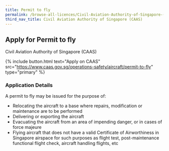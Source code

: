 ```yaml
---
title: Permit to fly
permalink: /browse-all-licences/Civil-Aviation-Authority-of-Singapore-(CAAS)/Permit-to-fly
third_nav_title: Civil Aviation Authority of Singapore (CAAS)
---
```


## Apply for Permit to fly

Civil Aviation Authority of Singapore (CAAS)

{% include button.html text="Apply on CAAS" src="https://www.caas.gov.sg/operations-safety/aircraft/permit-to-fly" type="primary" %}

### Application Details

<p>A permit to fly may be issued for the purpose of:</p>
 <ul>
 <li>Relocating the aircraft to a base where repairs, modification or maintenance are to be performed</li>
 <li>Delivering or exporting the aircraft</li>
 <li>Evacuating the aircraft from an area of impending danger, or in cases of force majeure</li>
 <li>Flying aircraft that does not have a valid Certificate of Airworthiness in Singapore airspace for such purposes as flight test, post-maintenance functional flight check, aircraft handling flights, etc</li>
 </ul>

